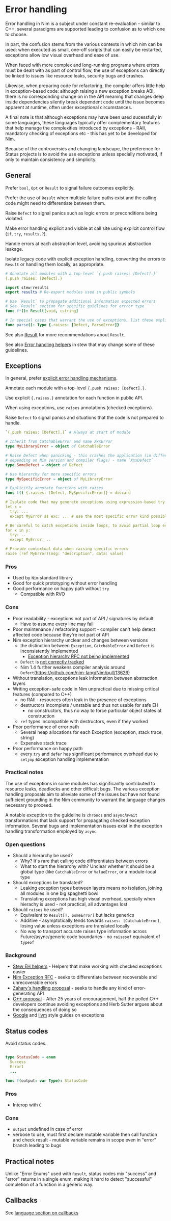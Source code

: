 # Error handling

Error handling in Nim is a subject under constant re-evaluation - similar to C++, several paradigms are supported leading to confusion as to which one to choose.

In part, the confusion stems from the various contexts in which nim can be used: when executed as small, one-off scripts that can easily be restarted, exceptions allow low visual overhead and ease of use.

When faced with more complex and long-running programs where errors must be dealt with as part of control flow, the use of exceptions can directly be linked to issues like resource leaks, security bugs and crashes.

Likewise, when preparing code for refactoring, the compiler offers little help in exception-based code: although raising a new exception breaks ABI, there is no corresponding change on in the API meaning that changes deep inside dependencies silently break dependent code until the issue becomes apparent at runtime, often under exceptional circumstances.

A final note is that although exceptions may have been used sucessfully in some languages, these languages typically offer complementary features that help manage the complexities introduced by exceptions - RAII, mandatory checking of exceptions etc - this has yet to be developed for Nim.

Because of the controversies and changing landscape, the preference for Status projects is to avoid the use exceptions unless specially motivated, if only to maintain consistency and simplicity.

<!-- toc -->

## General

Prefer `bool`, `Opt` or `Result` to signal failure outcomes explicitly.

Prefer the use of `Result` when multiple failure paths exist and the calling code might need to differentiate between them.

Raise `Defect` to signal panics such as logic errors or preconditions being violated.

Make error handling explicit and visible at call site using explicit control flow (`if`, `try`, `results.?`).

Handle errors at each abstraction level, avoiding spurious abstraction leakage.

Isolate legacy code with explicit exception handling, converting the errors to `Result` or handling them locally, as appropriate.

```nim
# Annotate all modules with a top-level `{.push raises: [Defect].}`
{.push raises: [Defect].}

import stew/results
export results # Re-export modules used in public symbols

# Use `Result` to propagate additional information expected errors
# See `Result` section for specific guidlines for errror type
func f*(): Result[void, cstring]

# In special cases that warrant the use of exceptions, list these explicitly using the `raises` pragma.
func parse(): Type {.raises: [Defect, ParseError]}
```

See also [Result](04_libraries.md#result) for more recommendations about `Result`.

See also [Error handling helpers](https://github.com/status-im/nim-stew/pull/26) in stew that may change some of these guidelines.

## Exceptions

In general, prefer [explicit error handling mechanisms](#general).

Annotate each module with a top-level `{.push raises: [Defect].}`.

Use explicit `{.raises.}` annotation for each function in public API.

When using exceptions, use `raises` annotations (checked exceptions).

Raise `Defect` to signal panics and situations that the code is not prepared to handle.

```nim
`{.push raises: [Defect].}` # Always at start of module

# Inherit from CatchableError and name XxxError
type MyLibraryError = object of CatchableError

# Raise Defect when panicking - this crashes the application (in different ways
# depending on Nim version and compiler flags) - name `XxxDefect`
type SomeDefect = object of Defect

# Use hierarchy for more specific errors
type MySpecificError = object of MyLibraryError

# Explicitly annotate functions with raises
func f() {.raises: [Defect, MySpecificError]} = discard

# Isolate code that may generate exceptions using expression-based try:
let x =
  try: ...
  except MyError as exc: ... # use the most specific error kind possible

# Be careful to catch excpetions inside loops, to avoid partial loop evaluations:
for x in y:
  try: ..
  except MyError: ..

# Provide contextual data when raising specific errors
raise (ref MyError)(msg: "description", data: value)
```

### Pros

* Used by `Nim` standard library
* Good for quick prototyping without error handling
* Good performance on happy path without `try`
  * Compatible with RVO

### Cons

* Poor readability - exceptions not part of API / signatures by default
    * Have to assume every line may fail
* Poor maintenance / refactoring support - compiler can't help detect affected code because they're not part of API
* Nim exception hierarchy unclear and changes between versions
    * the distinction between `Exception`, `CatchableError` and `Defect` is inconsistently implemented
        * [Exception hierarchy RFC not being implemented](https://github.com/nim-lang/Nim/issues/11776)
    * `Defect` is [not correctly tracked]((https://github.com/nim-lang/Nim/issues/12862))
    * Nim 1.4 further weakens compiler analysis around `Defect`(https://github.com/nim-lang/Nim/pull/13626)
* Without translation, exceptions leak information between abstraction layers
* Writing exception-safe code in Nim unpractical due to missing critical features (compared to C++)
    * no RAII - resources often leak in the presence of exceptions
    * destructors incomplete / unstable and thus not usable for safe EH
        * no constructors, thus no way to force particular object states at construction
    * `ref` types incompatible with destructors, even if they worked
* Poor performance of error path
    * Several heap allocations for each Exception (exception, stack trace, string)
    * Expensive stack trace
* Poor performance on happy path
    * every `try` and `defer` has significant performance overhead due to `setjmp` exception handling implementation

### Practical notes

The use of exceptions in some modules has significantly contributed to resource leaks, deadlocks and other difficult bugs. The various exception handling proposals aim to alleviate some of the issues but have not found sufficient grounding in the Nim community to warrant the language changes necessary to proceed.

A notable exception to the guideline is `chronos` and `async`/`await` transformations that lack support for propagating checked exception information. Several bugs and implementation issues exist in the exception handling transformation employed by `async`.

### Open questions

* Should a hierarchy be used?
    * Why? It's rare that calling code differentiates between errors
    * What to start the hierarchy with? Unclear whether it should be a global type (like `CatchableError` or `ValueError`, or a module-local type
* Should exceptions be translated?
    * Leaking exception types between layers means no isolation, joining all modules in one big spaghetti bowl
    * Translating exceptions has high visual overhead, specially when hierachy is used - not practical, all advantages lost
* Should `raises` be used?
    * Equivalent to `Result[T, SomeError]` but lacks generics
    * Additive - asymptotically tends towards `raises: [CatchableError]`, losing value unless exceptions are translated locally
    * No way to transport accurate raises type information across Future/async/generic code boundaries - no `raisesof` equivalent of `typeof`

### Background

* [Stew EH helpers](https://github.com/status-im/nim-stew/pull/26) - Helpers that make working with checked exceptions easier
* [Nim Exception RFC](https://github.com/nim-lang/Nim/issues/8363) - seeks to differentiate between recoverable and unrecoverable errors
* [Zahary's handling proposal](https://gist.github.com/zah/d2d729b39d95a1dfedf8183ca35043b3) - seeks to handle any kind of error-generating API
* [C++ proposal](http://www.open-std.org/jtc1/sc22/wg21/docs/papers/2018/p0709r0.pdf) - After 25 years of encouragement, half the polled C++ developers continue avoiding exceptions and Herb Sutter argues about the consequences of doing so
* [Google](https://google.github.io/styleguide/cppguide.html#Exceptions) and [llvm](https://llvm.org/docs/CodingStandards.html#id22) style guides on exceptions

## Status codes

Avoid status codes.

```nim

type StatusCode = enum
  Success
  Error1
  ...

func f(output: var Type): StatusCode
```

### Pros

* Interop with `C`

### Cons

* `output` undefined in case of error
* verbose to use, must first declare mutable variable then call function and check result - mutable variable remains in scope even in "error" branch leading to bugs

## Practical notes

Unlike "Error Enums" used with `Result`, status codes mix "success" and "error" returns in a single enum, making it hard to detect "successful" completion of a function in a generic way.

## Callbacks

See [language section on callbacks](03_language.md#callbacks-closures-and-forward-declarations)
